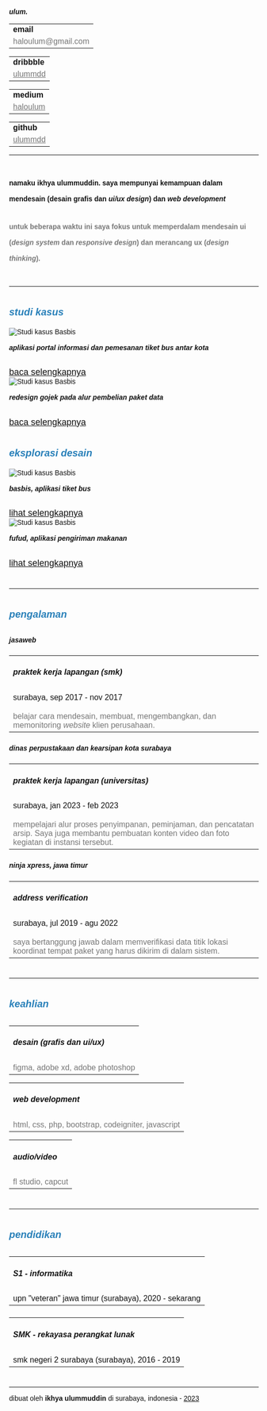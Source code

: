 <!DOCTYPE html>
<html>
<head>
	<meta charset="utf-8">
	<meta name="viewport" content="width=device-width, initial-scale=1">
	<title>ikhya ulummuddin's portfolio</title>
	<link href="https://cdn.jsdelivr.net/npm/bootstrap@5.3.0-alpha3/dist/css/bootstrap.min.css" rel="stylesheet" integrity="sha384-KK94CHFLLe+nY2dmCWGMq91rCGa5gtU4mk92HdvYe+M/SXH301p5ILy+dN9+nJOZ" crossorigin="anonymous">
	<link href="https://fonts.cdnfonts.com/css/satoshi" rel="stylesheet">
	<style type="text/css">
		body{
			font-family: 'Satoshi', sans-serif;
			color:#111;
			cursor:default;
		}
		@media only screen and (max-width: 800px) {
  			.pemisah{
    			margin-bottom:32px !important;
  			}
  			.pemisah2{
    			margin-bottom:8px !important;
  			}
  			.pemisah3{
    			margin-bottom:16px !important;
  			}
		}
	</style>
</head>
<body>
	<div class="container" style="max-width:800px !important;">
		<div class="row" style="margin-top:84px;">
			<div class="col" style="margin-top:32px;font-weight:bold;font-style:italic;">
				ulum.
			</div>
			<div class="col-lg-auto" style="margin-top:16px;">
				<table>
					<tr>
						<td style="font-weight:bold;">email</td>
					</tr>
					<tr>
						<td style="color:#777">haloulum@gmail.com</td>
					</tr>
				</table>
			</div>
			<div class="col col-lg-2" style="margin-top:16px;">
				<table>
					<tr>
						<td style="font-weight:bold;">dribbble</td>
					</tr>
					<tr>
						<td><a href="https://dribbble.com/ulummdd" style="color:#777;">ulummdd</a></td>
					</tr>
				</table>
			</div>
			<div class="col col-lg-2" style="margin-top:16px;">
				<table>
					<tr>
						<td style="font-weight:bold;">medium</td>
					</tr>
					<tr>
						<td><a href="https://medium.com/@haloulum" style="color:#777;">haloulum</a></td>
					</tr>
				</table>
			</div>
			<div class="col col-lg-2" style="margin-top:16px;">
				<table>
					<tr>
						<td style="font-weight:bold;">github</td>
					</tr>
					<tr>
						<td><a href="https://github.com/ulummdd" style="color:#777;">ulummdd</a></td>
					</tr>
				</table>
			</div>
		</div>
		<hr>
		<h4 style="margin-top:40px;line-height:32px;font-weight:bold;">
			namaku ikhya ulummuddin. saya mempunyai kemampuan dalam mendesain (desain grafis dan <i>ui/ux design</i>) dan <i>web development</i>
		</h4>
		<h4 style="margin-top:24px;margin-bottom:40px;line-height:32px;font-weight:bold;color:#777;">
			untuk beberapa waktu ini saya fokus untuk memperdalam mendesain ui (<i>design system</i> dan <i>responsive design</i>) dan merancang ux (<i>design thinking</i>). 
		</h4>
		<hr>
		<div class="study-case">
			<p style="color:#2980b9;font-weight:bold;font-style:italic;margin-top:40px;font-size:20px;">studi kasus</p>
			<div class="row">
				<div class="col-lg-6 pemisah">
					<img src="case-study1.png" class="img-thumbnail" alt="Studi kasus Basbis">
					<h5 style="line-height:32px;margin-top:8px;">aplikasi portal informasi dan pemesanan tiket bus antar kota</h5>
					<a href="https://medium.com/@haloulum/studi-kasus-ui-ux-aplikasi-portal-informasi-dan-pemesanan-tiket-bus-antar-kota-7ff8354ad02" style="color:#111;font-size:18px;">baca selengkapnya</a>
				</div>
				<div class="col-lg-6">
					<img src="case-study2.png" class="img-thumbnail" alt="Studi kasus Basbis">
					<h5 style="line-height:32px;margin-top:8px;"><i>redesign</i> gojek pada alur pembelian paket data</h5>
					<a href="https://medium.com/@haloulum/gojek-flow-pembelian-paket-data-studi-kasus-ux-3c8ca0c5cd38" style="color:#111;font-size:18px;">baca selengkapnya</a>
				</div>
			</div>
		</div>
		<div class="design-exploration" style="margin-bottom:40px;">
			<p style="color:#2980b9;font-weight:bold;font-style:italic;margin-top:40px;font-size:20px;">eksplorasi desain</p>
			<div class="row">
				<div class="col-lg-6 pemisah">
					<img src="exploration1.png" class="img-thumbnail" alt="Studi kasus Basbis">
					<h5 style="line-height:32px;margin-top:8px;">basbis, aplikasi tiket bus</h5>
					<a href="https://dribbble.com/shots/20739561--Basbis-Bus-Ticket-App" style="color:#111;font-size:18px;">lihat selengkapnya</a>
				</div>
				<div class="col-lg-6">
					<img src="exploration2.png" class="img-thumbnail" alt="Studi kasus Basbis">
					<h5 style="line-height:32px;margin-top:8px;">fufud, aplikasi pengiriman makanan</h5>
					<a href="https://dribbble.com/shots/18913710--Food-Delivery-App" style="color:#111;font-size:18px;">lihat selengkapnya</a>
				</div>
			</div>
		</div>
		<hr>
		<div class="experience" style="margin-bottom:40px;">
			<p style="color:#2980b9;font-weight:bold;font-style:italic;margin-top:40px;margin-bottom:32px;font-size:20px;">pengalaman</p>
			<div class="row">
				<div class="col-lg-3 pemisah2">
					<h5>jasaweb</h5>
				</div>
				<div class="col-lg-9">
					<table>
						<tr><td><h5><i>praktek kerja lapangan (smk)</i></h5></td></tr>
						<tr><td>surabaya, sep 2017 - nov 2017</td></tr>
						<tr><td style="color:#777;padding-top:16px;">
							belajar cara mendesain, membuat, mengembangkan, dan memonitoring <i>website</i> klien perusahaan.
						</td></tr>
					</table>
				</div>
			</div>
			<div class="row" style="margin-top:24px;">
				<div class="col-lg-3 pemisah2">
					<h5>dinas perpustakaan dan kearsipan kota surabaya</h5>
				</div>
				<div class="col-lg-9">
					<table>
						<tr><td><h5><i>praktek kerja lapangan (universitas)</i></h5></td></tr>
						<tr><td>surabaya, jan 2023 - feb 2023</td></tr>
						<tr><td style="color:#777;padding-top:16px;">
							mempelajari alur proses penyimpanan, peminjaman, dan pencatatan arsip. Saya juga membantu pembuatan konten video dan foto kegiatan di instansi tersebut.
						</td></tr>
					</table>
				</div>
			</div>
			<div class="row" style="margin-top:24px;">
				<div class="col-lg-3 pemisah2">
					<h5>ninja xpress, jawa timur</h5>
				</div>
				<div class="col-lg-9">
					<table>
						<tr><td><h5><i>address verification</i></h5></td></tr>
						<tr><td>surabaya, jul 2019 - agu 2022</td></tr>
						<tr><td style="color:#777;padding-top:16px;">
							saya bertanggung jawab dalam memverifikasi data titik lokasi koordinat tempat paket yang harus dikirim di dalam sistem.
						</td></tr>
					</table>
				</div>
			</div>
		</div>
		<hr>
		<div class="skills" style="margin-bottom:40px;">
			<p style="color:#2980b9;font-weight:bold;font-style:italic;margin-top:40px;margin-bottom:32px;font-size:20px;">keahlian</p>
			<div class="row">
				<div class="col-lg-4 pemisah3">
					<table>
						<tr><td><h5>desain (grafis dan ui/ux)</h5></td></tr>
						<tr><td style="color:#777">figma, adobe xd, adobe photoshop</td></tr>
					</table>
				</div>
				<div class="col-lg-4 pemisah3">
					<table>
						<tr><td><h5><i>web development</i></h5></td></tr>
						<tr><td style="color:#777">html, css, php, bootstrap, codeigniter, javascript</td></tr>
					</table>
				</div>
				<div class="col-lg-4">
					<table>
						<tr><td><h5>audio/video</h5></td></tr>
						<tr><td style="color:#777">fl studio, capcut</td></tr>
					</table>
				</div>
			</div>
		</div>
		<hr>
		<div class="education" style="margin-bottom:40px;">
			<p style="color:#2980b9;font-weight:bold;font-style:italic;margin-top:40px;margin-bottom:32px;font-size:20px;">pendidikan</p>
			<table style="margin-bottom:24px;">
				<tr><td><h5><i>S1 - informatika</i></h5></td></tr>
				<tr><td>upn "veteran" jawa timur (surabaya), 2020 - sekarang</td></tr>
			</table>
			<table>
				<tr><td><h5><i>SMK - rekayasa perangkat lunak</i></h5></td></tr>
				<tr><td>smk negeri 2 surabaya (surabaya), 2016 - 2019</td></tr>
			</table>
		</div>
		<hr>
		<div class="text-center" style="margin-bottom:84px;">
			dibuat oleh <b>ikhya ulummuddin</b> di surabaya, indonesia - <u>2023</u>
		</div>
	</div>
    <script src="https://cdn.jsdelivr.net/npm/bootstrap@5.3.0-alpha3/dist/js/bootstrap.bundle.min.js" integrity="sha384-ENjdO4Dr2bkBIFxQpeoTz1HIcje39Wm4jDKdf19U8gI4ddQ3GYNS7NTKfAdVQSZe" crossorigin="anonymous"></script>
</body>
</html>
